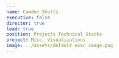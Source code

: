 ```yaml
---
name: Camden Shultz
executive: false
director: true
lead: true
position: Projects Technical Stacks
project: Misc. Visualizations
image: ../assets/default_exec_image.png
---
```

